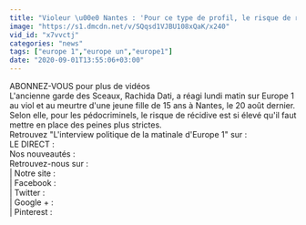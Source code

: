 ```yaml
---
title: "Violeur \u00e0 Nantes : 'Pour ce type de profil, le risque de r\u00e9cidive est syst\u00e9matique', estime Dati"
image: "https://s1.dmcdn.net/v/SQqsd1VJBU108xQaK/x240"
vid_id: "x7vvctj"
categories: "news"
tags: ["europe 1","europe un","europe1"]
date: "2020-09-01T13:55:06+03:00"
---
```

ABONNEZ-VOUS pour plus de vidéos  <br>L'ancienne garde des Sceaux, Rachida Dati, a réagi lundi matin sur Europe 1 au viol et au meurtre d'une jeune fille de 15 ans à Nantes, le 20 août dernier. Selon elle, pour les pédocriminels, le risque de récidive est si élevé qu'il faut mettre en place des peines plus strictes.  <br>Retrouvez &quot;L'interview politique de la matinale d'Europe 1&quot; sur :   <br>LE DIRECT :   <br>Nos nouveautés :   <br>Retrouvez-nous sur :  <br>| Notre site :   <br>| Facebook :   <br>| Twitter :   <br>| Google + :   <br>| Pinterest : 
